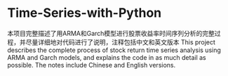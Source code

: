 # Time-Series-with-Python
本项目完整描述了用ARMA和Garch模型进行股票收益率时间序列分析的完整过程，并尽量详细地对代码进行了说明，注释包括中文和英文版本
This project describes the complete process of stock return time series analysis using ARMA and Garch models, and explains the code in as much detail as possible. The notes include Chinese and English versions.
